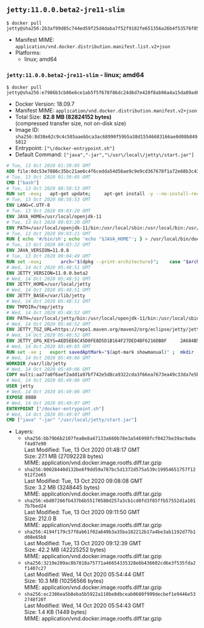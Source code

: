 ## `jetty:11.0.0.beta2-jre11-slim`

```console
$ docker pull jetty@sha256:2b3af99d85c744ed59f25d4daba7f52f9182fe651356a26b4f53576f055be899
```

-	Manifest MIME: `application/vnd.docker.distribution.manifest.list.v2+json`
-	Platforms:
	-	linux; amd64

### `jetty:11.0.0.beta2-jre11-slim` - linux; amd64

```console
$ docker pull jetty@sha256:e7986b3cb86e6ce1ab5f5f678f86dc24d6d7e420f8ab96a4a15da89ad6b55282
```

-	Docker Version: 18.09.7
-	Manifest MIME: `application/vnd.docker.distribution.manifest.v2+json`
-	Total Size: **82.8 MB (82824152 bytes)**  
	(compressed transfer size, not on-disk size)
-	Image ID: `sha256:8d38e62c9c4c585aaebbca3ac68990f59b5a38d15546683166ae0d08b8495812`
-	Entrypoint: `["\/docker-entrypoint.sh"]`
-	Default Command: `["java","-jar","\/usr\/local\/jetty\/start.jar"]`

```dockerfile
# Tue, 13 Oct 2020 01:39:05 GMT
ADD file:0dc53e7886c35bc21ae6c4f6cedda54d56ae9c9e9cd367678f1a72e68b3c43d4 in / 
# Tue, 13 Oct 2020 01:39:05 GMT
CMD ["bash"]
# Tue, 13 Oct 2020 08:58:53 GMT
RUN set -eux; 	apt-get update; 	apt-get install -y --no-install-recommends 		ca-certificates p11-kit 	; 	rm -rf /var/lib/apt/lists/*
# Tue, 13 Oct 2020 08:58:53 GMT
ENV LANG=C.UTF-8
# Tue, 13 Oct 2020 09:03:20 GMT
ENV JAVA_HOME=/usr/local/openjdk-11
# Tue, 13 Oct 2020 09:03:20 GMT
ENV PATH=/usr/local/openjdk-11/bin:/usr/local/sbin:/usr/local/bin:/usr/sbin:/usr/bin:/sbin:/bin
# Tue, 13 Oct 2020 09:03:21 GMT
RUN { echo '#/bin/sh'; echo 'echo "$JAVA_HOME"'; } > /usr/local/bin/docker-java-home && chmod +x /usr/local/bin/docker-java-home && [ "$JAVA_HOME" = "$(docker-java-home)" ]
# Tue, 13 Oct 2020 09:03:22 GMT
ENV JAVA_VERSION=11.0.8
# Tue, 13 Oct 2020 09:04:49 GMT
RUN set -eux; 		arch="$(dpkg --print-architecture)"; 	case "$arch" in 		arm64 | aarch64) downloadUrl=https://github.com/AdoptOpenJDK/openjdk11-upstream-binaries/releases/download/jdk-11.0.8%2B10/OpenJDK11U-jre_aarch64_linux_11.0.8_10.tar.gz ;; 		amd64 | i386:x86-64) downloadUrl=https://github.com/AdoptOpenJDK/openjdk11-upstream-binaries/releases/download/jdk-11.0.8%2B10/OpenJDK11U-jre_x64_linux_11.0.8_10.tar.gz ;; 		*) echo >&2 "error: unsupported architecture: '$arch'"; exit 1 ;; 	esac; 		savedAptMark="$(apt-mark showmanual)"; 	apt-get update; 	apt-get install -y --no-install-recommends 		dirmngr 		gnupg 		wget 	; 	rm -rf /var/lib/apt/lists/*; 		wget -O openjdk.tgz.asc "$downloadUrl.sign"; 	wget -O openjdk.tgz "$downloadUrl" --progress=dot:giga; 		export GNUPGHOME="$(mktemp -d)"; 	gpg --batch --keyserver ha.pool.sks-keyservers.net --keyserver-options no-self-sigs-only --recv-keys CA5F11C6CE22644D42C6AC4492EF8D39DC13168F; 	gpg --batch --keyserver ha.pool.sks-keyservers.net --recv-keys EAC843EBD3EFDB98CC772FADA5CD6035332FA671; 	gpg --batch --list-sigs --keyid-format 0xLONG CA5F11C6CE22644D42C6AC4492EF8D39DC13168F 		| tee /dev/stderr 		| grep '0xA5CD6035332FA671' 		| grep 'Andrew Haley'; 	gpg --batch --verify openjdk.tgz.asc openjdk.tgz; 	gpgconf --kill all; 	rm -rf "$GNUPGHOME"; 		mkdir -p "$JAVA_HOME"; 	tar --extract 		--file openjdk.tgz 		--directory "$JAVA_HOME" 		--strip-components 1 		--no-same-owner 	; 	rm openjdk.tgz*; 			apt-mark auto '.*' > /dev/null; 	[ -z "$savedAptMark" ] || apt-mark manual $savedAptMark > /dev/null; 	apt-get purge -y --auto-remove -o APT::AutoRemove::RecommendsImportant=false; 		{ 		echo '#!/usr/bin/env bash'; 		echo 'set -Eeuo pipefail'; 		echo 'if ! [ -d "$JAVA_HOME" ]; then echo >&2 "error: missing JAVA_HOME environment variable"; exit 1; fi'; 		echo 'cacertsFile=; for f in "$JAVA_HOME/lib/security/cacerts" "$JAVA_HOME/jre/lib/security/cacerts"; do if [ -e "$f" ]; then cacertsFile="$f"; break; fi; done'; 		echo 'if [ -z "$cacertsFile" ] || ! [ -f "$cacertsFile" ]; then echo >&2 "error: failed to find cacerts file in $JAVA_HOME"; exit 1; fi'; 		echo 'trust extract --overwrite --format=java-cacerts --filter=ca-anchors --purpose=server-auth "$cacertsFile"'; 	} > /etc/ca-certificates/update.d/docker-openjdk; 	chmod +x /etc/ca-certificates/update.d/docker-openjdk; 	/etc/ca-certificates/update.d/docker-openjdk; 		find "$JAVA_HOME/lib" -name '*.so' -exec dirname '{}' ';' | sort -u > /etc/ld.so.conf.d/docker-openjdk.conf; 	ldconfig; 		java --version
# Wed, 14 Oct 2020 05:48:51 GMT
ENV JETTY_VERSION=11.0.0.beta2
# Wed, 14 Oct 2020 05:48:51 GMT
ENV JETTY_HOME=/usr/local/jetty
# Wed, 14 Oct 2020 05:48:51 GMT
ENV JETTY_BASE=/var/lib/jetty
# Wed, 14 Oct 2020 05:48:51 GMT
ENV TMPDIR=/tmp/jetty
# Wed, 14 Oct 2020 05:48:52 GMT
ENV PATH=/usr/local/jetty/bin:/usr/local/openjdk-11/bin:/usr/local/sbin:/usr/local/bin:/usr/sbin:/usr/bin:/sbin:/bin
# Wed, 14 Oct 2020 05:48:52 GMT
ENV JETTY_TGZ_URL=https://repo1.maven.org/maven2/org/eclipse/jetty/jetty-home/11.0.0.beta2/jetty-home-11.0.0.beta2.tar.gz
# Wed, 14 Oct 2020 05:48:52 GMT
ENV JETTY_GPG_KEYS=AED5EE6C45D0FE8D5D1B164F27DED4BF6216DB8F 	2A684B57436A81FA8706B53C61C3351A438A3B7D 	5989BAF76217B843D66BE55B2D0E1FB8FE4B68B4 	B59B67FD7904984367F931800818D9D68FB67BAC 	BFBB21C246D7776836287A48A04E0C74ABB35FEA 	8B096546B1A8F02656B15D3B1677D141BCF3584D 	FBA2B18D238AB852DF95745C76157BDF03D0DCD6 	5C9579B3DB2E506429319AAEF33B071B29559E1E 	F254B35617DC255D9344BCFA873A8E86B4372146
# Wed, 14 Oct 2020 05:49:05 GMT
RUN set -xe ; 	export savedAptMark="$(apt-mark showmanual)" ; 	mkdir -p $TMPDIR ; 	apt-get update ; 	apt-get install -y --no-install-recommends 		ca-certificates 		p11-kit 		gnupg 		curl 		; 	export GNUPGHOME=/jetty-keys ; 	mkdir -p "$GNUPGHOME" ; 	for key in $JETTY_GPG_KEYS; do 		for server in 			ha.pool.sks-keyservers.net 			p80.pool.sks-keyservers.net:80 			ipv4.pool.sks-keyservers.net 			pgp.mit.edu ; 		do 			if gpg --batch --keyserver "$server" --recv-keys "$key"; then 				break; 			fi; 		done; 	done ; 	mkdir -p "$JETTY_HOME" ; 	cd $JETTY_HOME ; 	curl -SL "$JETTY_TGZ_URL" -o jetty.tar.gz ; 	curl -SL "$JETTY_TGZ_URL.asc" -o jetty.tar.gz.asc ; 	gpg --batch --verify jetty.tar.gz.asc jetty.tar.gz ; 	tar -xvf jetty.tar.gz --strip-components=1 ; 	sed -i '/jetty-logging/d' etc/jetty.conf ; 	mkdir -p "$JETTY_BASE" ; 	cd $JETTY_BASE ; 	java -jar "$JETTY_HOME/start.jar" --create-startd 		--add-to-start="server,http,deploy,jsp,jstl,ext,resources,websocket" ; 	groupadd -r jetty && useradd -r -g jetty jetty ; 	chown -R jetty:jetty "$JETTY_HOME" "$JETTY_BASE" "$TMPDIR" ; 	usermod -d $JETTY_BASE jetty ; 	apt-mark auto '.*' > /dev/null ; 	[ -z "$savedAptMark" ] || apt-mark manual $savedAptMark > /dev/null ; 	apt-get purge -y --auto-remove -o APT::AutoRemove::RecommendsImportant=false ; 	rm -rf /var/lib/apt/lists/* ; 	rm -rf /tmp/hsperfdata_root ; 	rm -fr $JETTY_HOME/jetty.tar.gz* ; 	rm -fr /jetty-keys $GNUPGHOME ; 	rm -rf /tmp/hsperfdata_root ; 	java -jar "$JETTY_HOME/start.jar" --list-config ;
# Wed, 14 Oct 2020 05:49:06 GMT
WORKDIR /var/lib/jetty
# Wed, 14 Oct 2020 05:49:06 GMT
COPY multi:aa77a0f6aef2add1a97bf742e5d8ca9322cda3f66ea7673ea49c33da7e5b0889 in / 
# Wed, 14 Oct 2020 05:49:06 GMT
USER jetty
# Wed, 14 Oct 2020 05:49:06 GMT
EXPOSE 8080
# Wed, 14 Oct 2020 05:49:07 GMT
ENTRYPOINT ["/docker-entrypoint.sh"]
# Wed, 14 Oct 2020 05:49:07 GMT
CMD ["java" "-jar" "/usr/local/jetty/start.jar"]
```

-	Layers:
	-	`sha256:bb79b6b2107fea8e8a47133a660b78e3a546998fcf0427be39ac9a0af4a97e90`  
		Last Modified: Tue, 13 Oct 2020 01:48:17 GMT  
		Size: 27.1 MB (27092228 bytes)  
		MIME: application/vnd.docker.image.rootfs.diff.tar.gzip
	-	`sha256:00028440d132be6f9dd59a787bc5d1372d575a539c19954651757f12912f2e65`  
		Last Modified: Tue, 13 Oct 2020 09:08:08 GMT  
		Size: 3.2 MB (3248445 bytes)  
		MIME: application/vnd.docker.image.rootfs.diff.tar.gzip
	-	`sha256:ebd07266fb437b6b55170580d257a3cb1cd0fd3f85ffb57552d1a1017b7bed24`  
		Last Modified: Tue, 13 Oct 2020 09:11:50 GMT  
		Size: 212.0 B  
		MIME: application/vnd.docker.image.rootfs.diff.tar.gzip
	-	`sha256:4194f179c57f8ab61f02a649b3a35ba182212b17a4be3ab1192d77b1d08e65b8`  
		Last Modified: Tue, 13 Oct 2020 09:12:39 GMT  
		Size: 42.2 MB (42225252 bytes)  
		MIME: application/vnd.docker.image.rootfs.diff.tar.gzip
	-	`sha256:3219e209ac8b7818a75771a46654335328e6b436602cd6e3f535fda2f1407c27`  
		Last Modified: Wed, 14 Oct 2020 05:54:44 GMT  
		Size: 10.3 MB (10256566 bytes)  
		MIME: application/vnd.docker.image.rootfs.diff.tar.gzip
	-	`sha256:ec2386ea5b8eba5b5922a110be8dbceab0680f999decbef1e9446e532748f20f`  
		Last Modified: Wed, 14 Oct 2020 05:54:43 GMT  
		Size: 1.4 KB (1449 bytes)  
		MIME: application/vnd.docker.image.rootfs.diff.tar.gzip

